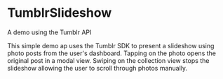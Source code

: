 TumblrSlideshow
===============

A demo using the Tumblr API

This simple demo ap uses the Tumblr SDK to present a slideshow using photo posts from the user's dashboard. 
Tapping on the photo opens the original post in a modal view. 
Swiping on the collection view stops the slideshow allowing the user to scroll through photos manually. 
